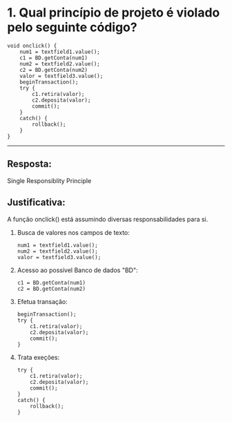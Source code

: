 # 1. Qual princípio de projeto é violado pelo seguinte código?

```{}
void onclick() {
    num1 = textfield1.value();
    c1 = BD.getConta(num1)
    num2 = textfield2.value();
    c2 = BD.getConta(num2)
    valor = textfield3.value();
    beginTransaction();
    try {
        c1.retira(valor);
        c2.deposita(valor);
        commit();
    }
    catch() {
        rollback();
    }
}
```

---

## Resposta:

Single Responsiblity Principle

## Justificativa:

A função onclick() está assumindo diversas responsabilidades para si.

1. Busca de valores nos campos de texto:

    ```{}
    num1 = textfield1.value();
    num2 = textfield2.value();
    valor = textfield3.value();
    ```

2. Acesso ao possível Banco de dados "BD":

    ```{}
    c1 = BD.getConta(num1)
    c2 = BD.getConta(num2)
    ```

3. Efetua transação:

    ```{}
    beginTransaction();
    try {
        c1.retira(valor);
        c2.deposita(valor);
        commit();
    }
    ```

4. Trata exeções:

    ```{}
    try {
        c1.retira(valor);
        c2.deposita(valor);
        commit();
    }
    catch() {
        rollback();
    }
    ```
